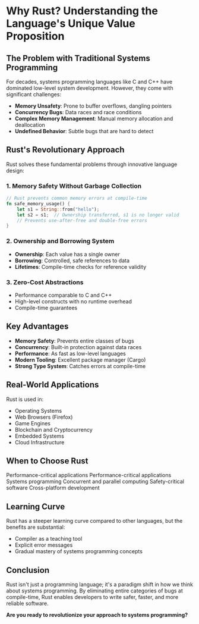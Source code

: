 # Why Rust? Understanding the Language's Unique Value Proposition

## The Problem with Traditional Systems Programming

For decades, systems programming languages like C and C++ have dominated low-level system development. However, they come with significant challenges:

- **Memory Unsafety**: Prone to buffer overflows, dangling pointers
- **Concurrency Bugs**: Data races and race conditions
- **Complex Memory Management**: Manual memory allocation and deallocation
- **Undefined Behavior**: Subtle bugs that are hard to detect

## Rust's Revolutionary Approach

Rust solves these fundamental problems through innovative language design:

### 1. Memory Safety Without Garbage Collection
```rust
// Rust prevents common memory errors at compile-time
fn safe_memory_usage() {
    let s1 = String::from("hello");
    let s2 = s1;  // Ownership transferred, s1 is no longer valid
    // Prevents use-after-free and double-free errors
}
```

### 2. Ownership and Borrowing System
- **Ownership**: Each value has a single owner
- **Borrowing**: Controlled, safe references to data
- **Lifetimes**: Compile-time checks for reference validity

### 3. Zero-Cost Abstractions
- Performance comparable to C and C++
- High-level constructs with no runtime overhead
- Compile-time guarantees

## Key Advantages

- **Memory Safety**: Prevents entire classes of bugs
- **Concurrency**: Built-in protection against data races
- **Performance**: As fast as low-level languages
- **Modern Tooling**: Excellent package manager (Cargo)
- **Strong Type System**: Catches errors at compile-time

## Real-World Applications

Rust is used in:
- Operating Systems
- Web Browsers (Firefox)
- Game Engines
- Blockchain and Cryptocurrency
- Embedded Systems
- Cloud Infrastructure

## When to Choose Rust

 Performance-critical applications
 Performance-critical applications
 Systems programming
 Concurrent and parallel computing
 Safety-critical software
 Cross-platform development

## Learning Curve

Rust has a steeper learning curve compared to other languages, but the benefits are substantial:
- Compiler as a teaching tool
- Explicit error messages
- Gradual mastery of systems programming concepts

## Conclusion

Rust isn't just a programming language; it's a paradigm shift in how we think about systems programming. By eliminating entire categories of bugs at compile-time, Rust enables developers to write safer, faster, and more reliable software.

**Are you ready to revolutionize your approach to systems programming?**
